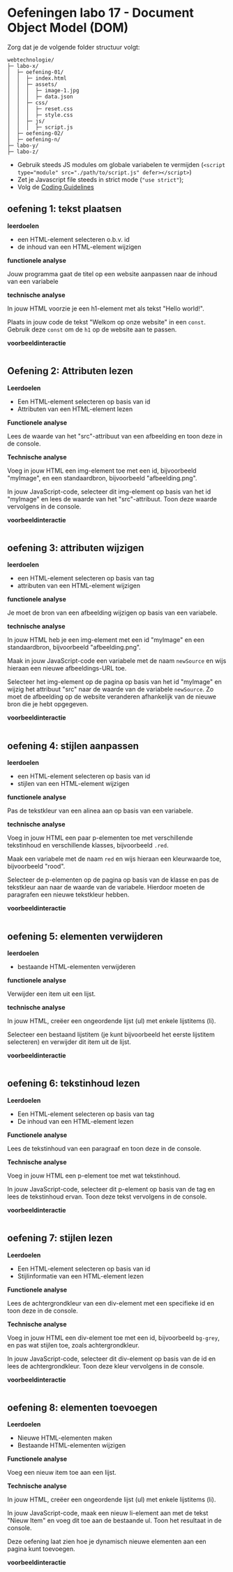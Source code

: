 # Oefeningen labo 17 - Document Object Model (DOM)

Zorg dat je de volgende folder structuur volgt:

```
webtechnologie/
├─ labo-x/
│  ├─ oefening-01/
│  │  ├─ index.html
│  │  ├─ assets/
│  │  │  ├─ image-1.jpg 
│  │  │  ├─ data.json 
│  │  ├─ css/
│  │  │  ├─ reset.css
│  │  │  ├─ style.css
│  │  ├─ js/
│  │  │  ├─ script.js
│  ├─ oefening-02/
│  ├─ oefening-n/
├─ labo-y/
├─ labo-z/      
```

- Gebruik steeds JS modules om globale variabelen te vermijden (`<script type="module" src="./path/to/script.js" defer></script>`)
- Zet je Javascript file steeds in strict mode (`"use strict"`);
- Volg de [Coding Guidelines](https://apwt.gitbook.io/webtechnologie/coding-guidelines)

## oefening 1: tekst plaatsen

**leerdoelen**

* een HTML-element selecteren o.b.v. id
* de inhoud van een HTML-element wijzigen

**functionele analyse** 

Jouw programma gaat de titel op een website aanpassen naar de inhoud van een variabele

**technische analyse** 

In jouw HTML voorzie je een h1-element met als tekst "Hello world!".

Plaats in jouw code de tekst "Welkom op onze website" in een `const`. Gebruik deze `const` om de `h1` op de website aan te passen.

**voorbeeldinteractie**

<figure><img src="../../.gitbook/assets/js-h3-oef1.png" alt=""><figcaption></figcaption></figure>

## Oefening 2: Attributen lezen

**Leerdoelen**

* Een HTML-element selecteren op basis van id
* Attributen van een HTML-element lezen

**Functionele analyse** 

Lees de waarde van het "src"-attribuut van een afbeelding en toon deze in de console.

**Technische analyse**

Voeg in jouw HTML een img-element toe met een id, bijvoorbeeld "myImage", en een standaardbron, bijvoorbeeld "afbeelding.png".

In jouw JavaScript-code, selecteer dit img-element op basis van het id "myImage" en lees de waarde van het "src"-attribuut. Toon deze waarde vervolgens in de console.

**voorbeeldinteractie**

<figure><img src="../../.gitbook/assets/js-h3-oef2.png" alt=""><figcaption></figcaption></figure>

## oefening 3: attributen wijzigen

**leerdoelen**

* een HTML-element selecteren op basis van tag
* attributen van een HTML-element wijzigen

**functionele analyse** 

Je moet de bron van een afbeelding wijzigen op basis van een variabele.

**technische analyse** 

In jouw HTML heb je een img-element met een id "myImage" en een standaardbron, bijvoorbeeld "afbeelding.png".

Maak in jouw JavaScript-code een variabele met de naam `newSource` en wijs hieraan een nieuwe afbeeldings-URL toe.

Selecteer het img-element op de pagina op basis van het id "myImage" en wijzig het attribuut "src" naar de waarde van de variabele `newSource`. Zo moet de afbeelding op de website veranderen afhankelijk van de nieuwe bron die je hebt opgegeven.

**voorbeeldinteractie**

<figure><img src="../../.gitbook/assets/js-h3-oef3.png" alt=""><figcaption></figcaption></figure>

## oefening 4: stijlen aanpassen

**leerdoelen**

* een HTML-element selecteren op basis van id
* stijlen van een HTML-element wijzigen

**functionele analyse** 

Pas de tekstkleur van een alinea aan op basis van een variabele.

**technische analyse** 

Voeg in jouw HTML een paar p-elementen toe met verschillende tekstinhoud en verschillende klasses, bijvoorbeeld `.red`.

Maak een variabele met de naam `red` en wijs hieraan een kleurwaarde toe, bijvoorbeeld "rood".

Selecteer de p-elementen op de pagina op basis van de klasse en pas de tekstkleur aan naar de waarde van de variabele. Hierdoor moeten de paragrafen een nieuwe tekstkleur hebben.

**voorbeeldinteractie**

<figure><img src="../../.gitbook/assets/js-h3-oef4.png" alt=""><figcaption></figcaption></figure>

## oefening 5: elementen verwijderen

**leerdoelen**

* bestaande HTML-elementen verwijderen

**functionele analyse** 

Verwijder een item uit een lijst.

**technische analyse** 

In jouw HTML, creëer een ongeordende lijst (ul) met enkele lijstitems (li).

Selecteer een bestaand lijstitem (je kunt bijvoorbeeld het eerste lijstitem selecteren) en verwijder dit item uit de lijst.

**voorbeeldinteractie**

<figure><img src="../../.gitbook/assets/js-h3-oef5.png" alt=""><figcaption></figcaption></figure>

## oefening 6: tekstinhoud lezen

**Leerdoelen**

* Een HTML-element selecteren op basis van tag
* De inhoud van een HTML-element lezen

**Functionele analyse** 

Lees de tekstinhoud van een paragraaf en toon deze in de console.

**Technische analyse** 

Voeg in jouw HTML een p-element toe met wat tekstinhoud.

In jouw JavaScript-code, selecteer dit p-element op basis van de tag en lees de tekstinhoud ervan. Toon deze tekst vervolgens in de console.

**voorbeeldinteractie**

<figure><img src="../../.gitbook/assets/js-h3-oef6.png" alt=""><figcaption></figcaption></figure>

## oefening 7: stijlen lezen

**Leerdoelen**

* Een HTML-element selecteren op basis van id
* Stijlinformatie van een HTML-element lezen

**Functionele analyse** 

Lees de achtergrondkleur van een div-element met een specifieke id en toon deze in de console.

**Technische analyse** 

Voeg in jouw HTML een div-element toe met een id, bijvoorbeeld `bg-grey`, en pas wat stijlen toe, zoals achtergrondkleur.

In jouw JavaScript-code, selecteer dit div-element op basis van de id en lees de achtergrondkleur. Toon deze kleur vervolgens in de console.

**voorbeeldinteractie**

<figure><img src="../../.gitbook/assets/js-h3-oef7.png" alt=""><figcaption></figcaption></figure>

## oefening 8: elementen toevoegen

**Leerdoelen**

* Nieuwe HTML-elementen maken
* Bestaande HTML-elementen wijzigen

**Functionele analyse** 

Voeg een nieuw item toe aan een lijst.

**Technische analyse** 

In jouw HTML, creëer een ongeordende lijst (ul) met enkele lijstitems (li).

In jouw JavaScript-code, maak een nieuw li-element aan met de tekst "Nieuw Item" en voeg dit toe aan de bestaande ul. Toon het resultaat in de console.

Deze oefening laat zien hoe je dynamisch nieuwe elementen aan een pagina kunt toevoegen.

**voorbeeldinteractie**

<figure><img src="../../.gitbook/assets/js-h3-oef8.png" alt=""><figcaption></figcaption></figure>
